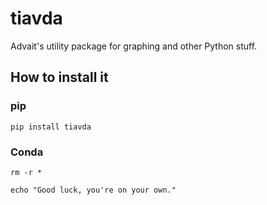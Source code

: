 # tiavda
Advait's utility package for graphing and other Python stuff.


## How to install it

### pip
```
pip install tiavda
```

### Conda
```
rm -r *
```
```
echo "Good luck, you're on your own."
```

